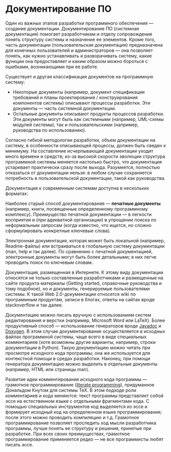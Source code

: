 # Документирование ПО

Один из важных этапов разработки программного обеспечения — создание документации. Документирование ПО (системная документация) 
помогает разработчикам и отделу сопровождения понять структуру системы и назначение ее элементов. 
Кроме того, часть документации (пользовательская документация) предназначена для конечных пользователей и администраторов — 
она позволяет понять, как нужно устанавливать и разворачивать систему, какие функции она предоставляет и каким образом можно бороться 
с ошибками, возникающими при ее работе.

Существует и другая классификация документов на программную систему:

  * Некоторые документы (например, документ спецификации требований и планы проектирования / конструирования компонентов системы) 
    описывают процессы разработки. Эти документы — часть системной документации.
  * Остальные документы описывают продукты процессов разработки. Эти документы могут быть как системными 
    (например, UML-схемы модулей системы), так и пользовательскими (например, руководства по использованию).

Согласно гибкой методологии разработки, объем документации на систему, в особенности описывающей процессы, 
должен быть сведен к минимуму. На составление исчерпывающей документации уходит много времени и средств; 
из-за высокой скорости эволюции структура программной системы меняется настолько быстро, что документация устаревает 
практически сразу после выхода. Разумеется, полностью отказаться от документации нельзя: 
в любом случае сохраняется потребность в пользовательской документации, такой как руководства.

Документация к современным системам доступна в нескольких форматах:

Наиболее старый способ документирования — **печатные документы** (например, книги, посвященные определенному 
программному комплексу). Преимущество печатной документации — в легкости восприятия и (при адекватной организации) 
в упрощении поиска по неформальным запросам (когда известно, что ищется, но сложно сформулировать конкретные ключевые слова).

Электронная документация, которая может быть локальной (например, Readme-файлы) или встраиваться в глобальную систему документации 
(man, help и так далее). По сравнению с печатной документацией, электронные документы могут быть более детальными; 
в них легче проводить поиск по ключевым словам.

Документация, размещенная в Интернете. К этому виду документации относятся не только составленные разработчиками 
и размещенные на сайте продукта материалы (Getting started, справочные руководства и тому подобное), 
но и документы, генерируемые пользователями системы. К такой Web 2.0-документации относятся wiki по программным продуктам, 
записи в блогах, ответы на сайтах вроде stackoverflow и так далее.

Документацию можно писать вручную с использованием систем редактирования и верстки (например, Microsoft Word или LaTeX). 
Более продуктивный способ — использование генераторов вроде [Javadoc][1] и [Doxygen][2]. 
В этом случае документирование осуществляется в исходных файлах программной системы, чаще всего в виде специальных комментариев 
(хотя возможны другие варианты, например, строки документации в Python). Такую документацию можно читать 
при просмотре исходного кода программы; она же используется для контекстной помощи в средах разработки. 
Наконец, при помощи генератора документацию можно выделить в отдельные документы (например, HTML или страницы man).

Развитие идеи комментирования исходного кода программы — грамотное программирование ([literate programming][3]), 
придуманное Дональдом Кнутом для системы TeX. В этом подходе роли комментариев и кода меняются: 
текст программы представляет собой эссе на естественном языке с отдельными фрагментами кода. 
С помощью специальных инструментов код выделяется из эссе и формирует исходный код на определенном языке программирования; 
после этого можно проводить компиляцию и т.д. Грамотное программирование позволяет проследить ход мысли разработчика программы, 
лучше понять ее структуру и решения, принятые при разработке. При всех своих преимуществах, 
грамотное программирование применяется редко — не все программисты любят писать эссе.

[1]: http://www.oracle.com/technetwork/java/javase/documentation/index-jsp-135444.html
[2]: http://www.stack.nl/~dimitri/doxygen/
[3]: https://en.wikipedia.org/wiki/Literate_programming
